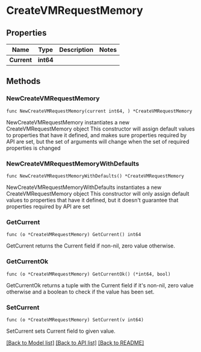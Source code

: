 # CreateVMRequestMemory

## Properties

Name | Type | Description | Notes
------------ | ------------- | ------------- | -------------
**Current** | **int64** |  | 

## Methods

### NewCreateVMRequestMemory

`func NewCreateVMRequestMemory(current int64, ) *CreateVMRequestMemory`

NewCreateVMRequestMemory instantiates a new CreateVMRequestMemory object
This constructor will assign default values to properties that have it defined,
and makes sure properties required by API are set, but the set of arguments
will change when the set of required properties is changed

### NewCreateVMRequestMemoryWithDefaults

`func NewCreateVMRequestMemoryWithDefaults() *CreateVMRequestMemory`

NewCreateVMRequestMemoryWithDefaults instantiates a new CreateVMRequestMemory object
This constructor will only assign default values to properties that have it defined,
but it doesn't guarantee that properties required by API are set

### GetCurrent

`func (o *CreateVMRequestMemory) GetCurrent() int64`

GetCurrent returns the Current field if non-nil, zero value otherwise.

### GetCurrentOk

`func (o *CreateVMRequestMemory) GetCurrentOk() (*int64, bool)`

GetCurrentOk returns a tuple with the Current field if it's non-nil, zero value otherwise
and a boolean to check if the value has been set.

### SetCurrent

`func (o *CreateVMRequestMemory) SetCurrent(v int64)`

SetCurrent sets Current field to given value.



[[Back to Model list]](../README.md#documentation-for-models) [[Back to API list]](../README.md#documentation-for-api-endpoints) [[Back to README]](../README.md)


